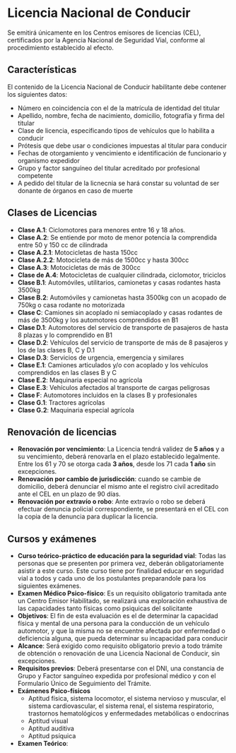 # Licencia Nacional de Conducir
Se emitirá únicamente en los Centros emisores de licencias (CEL), certificados por la Agencia Nacional de Seguridad Vial, conforme al procedimiento establecido al efecto.

## Características
El contenido de la Licencia Nacional de Conducir habilitante debe contener los siguientes datos:
- Número en coincidencia con el de la matrícula de identidad del titular
- Apellido, nombre, fecha de nacimiento, domicilio, fotografía y firma del titular
- Clase de licencia, especificando tipos de vehículos que lo habilita a conducir
- Prótesis que debe usar o condiciones impuestas al titular para conducir
- Fechas de otorgamiento y vencimiento e identificación de funcionario y organismo expedidor
- Grupo y factor sanguíneo del titular acreditado por profesional competente
- A pedido del titular de la licnecnia se hará constar su voluntad de ser donante de órganos en caso de muerte

## Clases de Licencias
- **Clase A.1**: Ciclomotores para menores entre 16 y 18 años.
- **Clase A.2**: Se entiende por moto de menor potencia la comprendida entre 50 y 150 cc de cilindrada
- **Clase A.2.1**: Motocicletas de hasta 150cc
- **Clase A.2.2**: Motocicleta de más de 1500cc y hasta 300cc
- **Clase A.3**: Motocicletas de más de 300cc
- **Clase de A.4**: Motocicletas de cualquier cilindrada, ciclomotor, triciclos
- **Clase B.1**: Automóviles, utilitarios, camionetas y casas rodantes hasta 3500kg
- **Clase B.2**: Automóviles y camionetas hasta 3500kg con un acopado de 750kg o casa rodante no motorizada
- **Clase C**: Camiones sin acoplado ni semiacoplado y casas rodantes de más de 3500kg y los automotores comprendidos en B1
- **Clase D.1**: Automotores del servicio de transporte de pasajeros de hasta 8 plazas y lo comprendido en B1
- **Clase D.2**: Vehículos del servicio de transporte de más de 8 pasajeros y los de las clases B, C y D.1
- **Clase D.3**: Servicios de urgencia, emergencia y similares
- **Clase E.1**: Camiones articulados y/o con acoplado y los vehículos comprendidos en las clases B y C
- **Clase E.2**: Maquinaria especial no agrícola
- **Clase E.3**: Vehículos afectados al transporte de cargas peligrosas
- **Clase F**: Automotores incluidos en la clases B y profesionales 
- **Clase G.1**: Tractores agrícolas
- **Clase G.2**: Maquinaria especial agrícola

## Renovación de licencias
- **Renovación por vencimiento**: La Licencia tendrá validez de **5 años** y a su vencimiento, deberá renovarla en el plazo establecido legalmente. Entre los 61 y 70 se otorga cada **3 años**, desde los 71 cada **1 año** sin excepciones.
- **Renovación por cambio de jurisdicción**: cuando se cambie de domicilio, deberá denunciar el mismo ante el registro civil acreditado ante el CEL en un plazo de 90 días.
- **Renovación por extravío o robo**: Ante extravío o robo se deberá efectuar denuncia policial correspondiente, se presentará en el CEL con la copia de la denuncia para duplicar la licencia.

## Cursos y exámenes
- **Curso teórico-práctico de educación para la seguridad vial**: Todas las personas que se presenten por primera vez, deberán obligatoriamente asistir a este curso. Este curso tiene por finalidad educar en seguridad vial a todos y cada uno de los postulantes preparandole para los siguientes exámenes.
- **Examen Médico Psico-físico**: Es un requisito obligatorio tramitada ante un Centro Emisor Habilitado, se realizará una exploración exhaustiva de las capacidades tanto físicas como psiquicas del solicitante
- **Objetivos**: El fin de esta evaluación es el de determinar la capacidad física y mental de una persona para la conducción de un vehículo automotor, y que la misma no se encuentre afectada por enfermedad o deficiencia alguna, que pueda determinar su incapacidad para conducir
- **Alcance**: Será exigido como requisito obligatorio previo a todo trámite de obtención o renovación de una Licencia Nacional de Conducir, sin excepciones.
- **Requisitos previos**: Deberá presentarse con el DNI, una constancia de Grupo y Factor sanguíneo expedida por profesional médico y con el Formulario Único de Seguimiento del Trámite.
- **Exámenes Psico-físicos**
    - Aptitud física, sistema locomotor, el sistema nervioso y muscular, el sistema cardiovascular, el sistema renal, el sistema respiratorio, trastornos hematológicos y enfermedades metabólicas o endocrinas
    - Aptitud visual
    - Aptitud auditiva
    - Aptitud psíquica
- **Examen Teórico**: 
